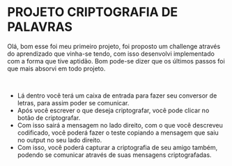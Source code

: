 <h1>PROJETO CRIPTOGRAFIA DE PALAVRAS</h1>

<p>Olá, bom esse foi meu primeiro projeto, foi proposto um challenge através do aprendizado que vinha-se tendo, com isso desenvolvi implementado com a forma que tive aptidão.
Bom pode-se dizer que os últimos passos foi que mais absorvi em todo projeto.</p><br>

+ Lá dentro você terá um caixa de entrada para fazer seu conversor de letras, para assim poder se comunicar.
+ Após você escrever o que deseja criptografar, você pode clicar no botão de criptografar.
+ Com isso sairá a mensagem no lado direito, com o que você descreveu codificado, você poderá fazer o teste copiando a mensagem que saiu no output no seu lado direito.
+ Com isso, você poderá capturar a criptografia de seu amigo também, podendo se comunicar através de suas mensagens criptografadas.


